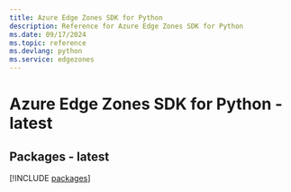 ```yaml
---
title: Azure Edge Zones SDK for Python
description: Reference for Azure Edge Zones SDK for Python
ms.date: 09/17/2024
ms.topic: reference
ms.devlang: python
ms.service: edgezones
---
```

# Azure Edge Zones SDK for Python - latest
## Packages - latest
[!INCLUDE [packages](edge-zones-index.md)]